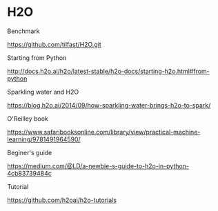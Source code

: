 # H2O


Benchmark

https://github.com/tilfast/H2O.git


Starting from Python

http://docs.h2o.ai/h2o/latest-stable/h2o-docs/starting-h2o.html#from-python


Sparkling water and H2O

https://blog.h2o.ai/2014/09/how-sparkling-water-brings-h2o-to-spark/


O'Reilley book

https://www.safaribooksonline.com/library/view/practical-machine-learning/9781491964590/


Beginer's guide

https://medium.com/@LD/a-newbie-s-guide-to-h2o-in-python-4cb83739484c


Tutorial

https://github.com/h2oai/h2o-tutorials
